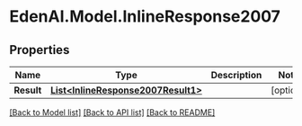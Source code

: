 # EdenAI.Model.InlineResponse2007
## Properties

Name | Type | Description | Notes
------------ | ------------- | ------------- | -------------
**Result** | [**List&lt;InlineResponse2007Result1&gt;**](InlineResponse2007Result1.md) |  | [optional] 

[[Back to Model list]](../README.md#documentation-for-models) [[Back to API list]](../README.md#documentation-for-api-endpoints) [[Back to README]](../README.md)

